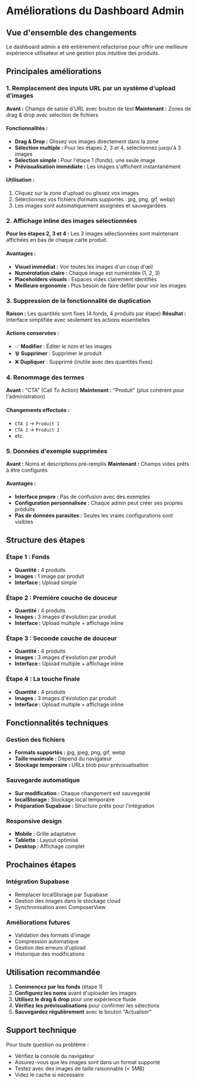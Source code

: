 # Améliorations du Dashboard Admin

## Vue d'ensemble des changements

Le dashboard admin a été entièrement refactorisé pour offrir une meilleure expérience utilisateur et une gestion plus intuitive des produits.

## Principales améliorations

### 1. Remplacement des inputs URL par un système d'upload d'images

**Avant :** Champs de saisie d'URL avec bouton de test
**Maintenant :** Zones de drag & drop avec sélection de fichiers

#### Fonctionnalités :
- **Drag & Drop :** Glissez vos images directement dans la zone
- **Sélection multiple :** Pour les étapes 2, 3 et 4, sélectionnez jusqu'à 3 images
- **Sélection simple :** Pour l'étape 1 (fonds), une seule image
- **Prévisualisation immédiate :** Les images s'affichent instantanément

#### Utilisation :
1. Cliquez sur la zone d'upload ou glissez vos images
2. Sélectionnez vos fichiers (formats supportés : jpg, png, gif, webp)
3. Les images sont automatiquement assignées et sauvegardées

### 2. Affichage inline des images sélectionnées

**Pour les étapes 2, 3 et 4 :** Les 3 images sélectionnées sont maintenant affichées en bas de chaque carte produit.

#### Avantages :
- **Visuel immédiat :** Voir toutes les images d'un coup d'œil
- **Numérotation claire :** Chaque image est numérotée (1, 2, 3)
- **Placeholders visuels :** Espaces vides clairement identifiés
- **Meilleure ergonomie :** Plus besoin de faire défiler pour voir les images

### 3. Suppression de la fonctionnalité de duplication

**Raison :** Les quantités sont fixes (4 fonds, 4 produits par étape)
**Résultat :** Interface simplifiée avec seulement les actions essentielles

#### Actions conservées :
- ✅ **Modifier** : Éditer le nom et les images
- 🗑️ **Supprimer** : Supprimer le produit
- ❌ **Dupliquer** : Supprimé (inutile avec des quantités fixes)

### 4. Renommage des termes

**Avant :** "CTA" (Call To Action)
**Maintenant :** "Produit" (plus cohérent pour l'administration)

#### Changements effectués :
- `CTA 1` → `Produit 1`
- `CTA 2` → `Produit 2`
- etc.

### 5. Données d'exemple supprimées

**Avant :** Noms et descriptions pré-remplis
**Maintenant :** Champs vides prêts à être configurés

#### Avantages :
- **Interface propre :** Pas de confusion avec des exemples
- **Configuration personnalisée :** Chaque admin peut créer ses propres produits
- **Pas de données parasites :** Seules les vraies configurations sont visibles

## Structure des étapes

### Étape 1 : Fonds
- **Quantité :** 4 produits
- **Images :** 1 image par produit
- **Interface :** Upload simple

### Étape 2 : Première couche de douceur
- **Quantité :** 4 produits
- **Images :** 3 images d'évolution par produit
- **Interface :** Upload multiple + affichage inline

### Étape 3 : Seconde couche de douceur
- **Quantité :** 4 produits
- **Images :** 3 images d'évolution par produit
- **Interface :** Upload multiple + affichage inline

### Étape 4 : La touche finale
- **Quantité :** 4 produits
- **Images :** 3 images d'évolution par produit
- **Interface :** Upload multiple + affichage inline

## Fonctionnalités techniques

### Gestion des fichiers
- **Formats supportés :** jpg, jpeg, png, gif, webp
- **Taille maximale :** Dépend du navigateur
- **Stockage temporaire :** URLs blob pour prévisualisation

### Sauvegarde automatique
- **Sur modification :** Chaque changement est sauvegardé
- **localStorage :** Stockage local temporaire
- **Préparation Supabase :** Structure prête pour l'intégration

### Responsive design
- **Mobile :** Grille adaptative
- **Tablette :** Layout optimisé
- **Desktop :** Affichage complet

## Prochaines étapes

### Intégration Supabase
- Remplacer localStorage par Supabase
- Gestion des images dans le stockage cloud
- Synchronisation avec ComposerView

### Améliorations futures
- Validation des formats d'image
- Compression automatique
- Gestion des erreurs d'upload
- Historique des modifications

## Utilisation recommandée

1. **Commencez par les fonds** (étape 1)
2. **Configurez les noms** avant d'uploader les images
3. **Utilisez le drag & drop** pour une expérience fluide
4. **Vérifiez les prévisualisations** pour confirmer les sélections
5. **Sauvegardez régulièrement** avec le bouton "Actualiser"

## Support technique

Pour toute question ou problème :
- Vérifiez la console du navigateur
- Assurez-vous que les images sont dans un format supporté
- Testez avec des images de taille raisonnable (< 5MB)
- Videz le cache si nécessaire
